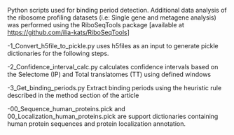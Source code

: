 Python scripts used for binding period detection.
Additional data analysis of the ribosome profiling datasets (i.e: Single gene and metagene analysis) was performed using the RiboSeqTools package [available at https://github.com/ilia-kats/RiboSeqTools]


-1_Convert_h5file_to_pickle.py uses h5files as an input to generate pickle dictionaries for the following steps.

-2_Confidence_interval_calc.py calculates confidence intervals based on the Selectome (IP) and Total translatomes (TT) using defined windows

-3_Get_binding_periods.py Extract binding periods using the heuristic rule described in the method section of the article

-00_Sequence_human_proteins.pick and 00_Localization_human_proteins.pick are support dictionaries containing human protein sequences and protein localization annotation.
